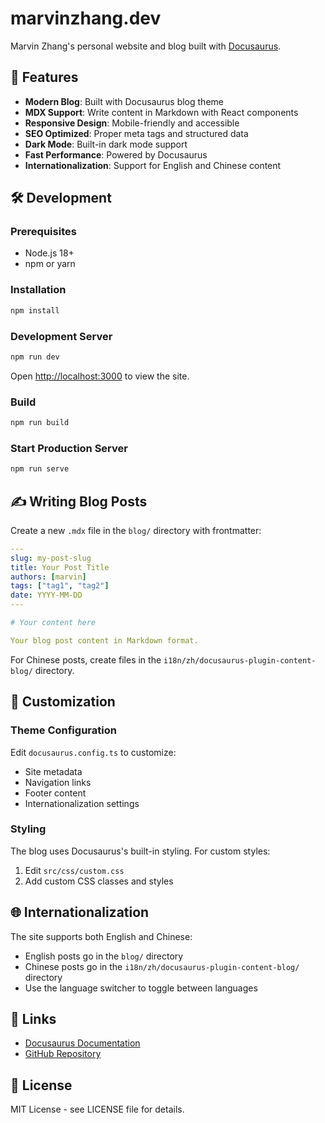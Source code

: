 # marvinzhang.dev

Marvin Zhang's personal website and blog built with [Docusaurus](https://docusaurus.io/).

## 🚀 Features

- **Modern Blog**: Built with Docusaurus blog theme
- **MDX Support**: Write content in Markdown with React components
- **Responsive Design**: Mobile-friendly and accessible
- **SEO Optimized**: Proper meta tags and structured data
- **Dark Mode**: Built-in dark mode support
- **Fast Performance**: Powered by Docusaurus
- **Internationalization**: Support for English and Chinese content

## 🛠️ Development

### Prerequisites

- Node.js 18+
- npm or yarn

### Installation

```bash
npm install
```

### Development Server

```bash
npm run dev
```

Open [http://localhost:3000](http://localhost:3000) to view the site.

### Build

```bash
npm run build
```

### Start Production Server

```bash
npm run serve
```

## ✍️ Writing Blog Posts

Create a new `.mdx` file in the `blog/` directory with frontmatter:

```yaml
---
slug: my-post-slug
title: Your Post Title
authors: [marvin]
tags: ["tag1", "tag2"]
date: YYYY-MM-DD
---

# Your content here

Your blog post content in Markdown format.
```

For Chinese posts, create files in the `i18n/zh/docusaurus-plugin-content-blog/` directory.

## 🎨 Customization

### Theme Configuration

Edit `docusaurus.config.ts` to customize:
- Site metadata
- Navigation links
- Footer content
- Internationalization settings

### Styling

The blog uses Docusaurus's built-in styling. For custom styles:
1. Edit `src/css/custom.css`
2. Add custom CSS classes and styles

## 🌐 Internationalization

The site supports both English and Chinese:
- English posts go in the `blog/` directory
- Chinese posts go in the `i18n/zh/docusaurus-plugin-content-blog/` directory
- Use the language switcher to toggle between languages

## 🔗 Links

- [Docusaurus Documentation](https://docusaurus.io/)
- [GitHub Repository](https://github.com/tikazyq/marvinzhang.dev)

## 📄 License

MIT License - see LICENSE file for details.
